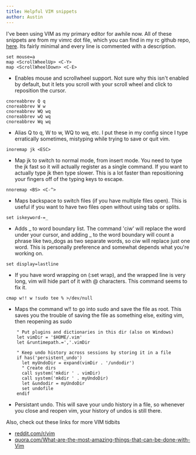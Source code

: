 ```yaml
---
title: Helpful VIM snippets
author: Austin
---
```


I've been using VIM as my primary editor for awhile now.
All of these snippets are from my vimrc dot file, which you can find in my rc github repo, [here](https://github.com/nawns/rc/). Its fairly minimal and every line is commented with a description.

``` vim
set mouse=a
map <ScrollWheelUp> <C-Y>
map <ScrollWheelDown> <C-E>
```
* Enables mouse and scrollwheel support. Not sure why this isn't enabled by default, but it lets you scroll with your scroll wheel and click to reposition the cursor.

``` vim
cnoreabbrev Q q
cnoreabbrev W w
cnoreabbrev WQ wq
cnoreabbrev wQ wq
cnoreabbrev Wq wq
```
* Alias Q to q, W to w, WQ to wq, etc. I put these in my config since I type erratically sometimes, mistyping while trying to save or quit vim.

``` vim
inoremap jk <ESC>
```
* Map jk to switch to normal mode, from insert mode. You need to type the jk fast so it will actually register as a single command. If you want to actually type jk then type slower. This is a lot faster than repositioning your fingers off of the typing keys to escape.

``` vim
nnoremap <BS> <C-^>
```
* Maps backspace to switch files (if you have multiple files open). This is useful if you want to have two files open without using tabs or splits.

``` vim
set iskeyword-=_
```
* Adds _ to word boundary list. The command 'ciw' will replace the word under your cursor, and adding _ to the word boundary will count a phrase like two_dogs as two separate words, so ciw will replace just one word. This is personally preference and somewhat depends what you're working on.

``` vim
set display=lastline
```
* If you have word wrapping on (:set wrap), and the wrapped line is very long, vim will hide part of it with @ characters. This command seems to fix it.

``` vim
cmap w!! w !sudo tee % >/dev/null
```
* Maps the command w!! to go into sudo and save the file as root. This saves you the trouble of saving the file as something else, exiting vim, then reopening as sudo

``` vim
    " Put plugins and dictionaries in this dir (also on Windows)
    let vimDir = '$HOME/.vim'
    let &runtimepath.=','.vimDir

    " Keep undo history across sessions by storing it in a file
    if has('persistent_undo')
      let myUndoDir = expand(vimDir . '/undodir')
      " Create dirs
      call system('mkdir ' . vimDir)
      call system('mkdir ' . myUndoDir)
      let &undodir = myUndoDir
      set undofile
    endif
```
* Persistant undo. This will save your undo history in a file, so whenever you close and reopen vim, your history of undos is still there.

Also, check out these links for more VIM tidbits

* [reddit.com/r/vim](http://www.reddit.com/r/vim)
* [quora.com/What-are-the-most-amazing-things-that-can-be-done-with-Vim](https://www.quora.com/What-are-the-most-amazing-things-that-can-be-done-with-Vim)
